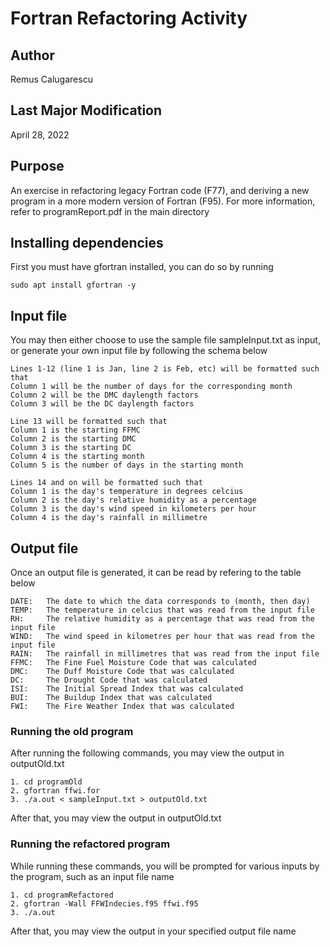# Fortran Refactoring Activity

## Author
Remus Calugarescu

## Last Major Modification
April 28, 2022

## Purpose
An exercise in refactoring legacy Fortran code (F77), and deriving a new program in a more modern version of Fortran (F95). For more information, refer to programReport.pdf in the main directory

## Installing dependencies
First you must have gfortran installed, you can do so by running
~~~~
sudo apt install gfortran -y
~~~~

## Input file
You may then either choose to use the sample file sampleInput.txt as input, or generate your own input file by following the schema below
~~~~
Lines 1-12 (line 1 is Jan, line 2 is Feb, etc) will be formatted such that
Column 1 will be the number of days for the corresponding month
Column 2 will be the DMC daylength factors
Column 3 will be the DC daylength factors

Line 13 will be formatted such that
Column 1 is the starting FFMC
Column 2 is the starting DMC
Column 3 is the starting DC
Column 4 is the starting month
Column 5 is the number of days in the starting month

Lines 14 and on will be formatted such that
Column 1 is the day's temperature in degrees celcius
Column 2 is the day's relative humidity as a percentage
Column 3 is the day's wind speed in kilometers per hour
Column 4 is the day's rainfall in millimetre
~~~~

## Output file
Once an output file is generated, it can be read by refering to the table below
~~~~
DATE:   The date to which the data corresponds to (month, then day)
TEMP:   The temperature in celcius that was read from the input file
RH:     The relative humidity as a percentage that was read from the input file
WIND:   The wind speed in kilometres per hour that was read from the input file
RAIN:   The rainfall in millimetres that was read from the input file
FFMC:   The Fine Fuel Moisture Code that was calculated
DMC:    The Duff Moisture Code that was calculated
DC:     The Drought Code that was calculated
ISI:    The Initial Spread Index that was calculated
BUI:    The Buildup Index that was calculated
FWI:    The Fire Weather Index that was calculated
~~~~

### Running the old program
After running the following commands, you may view the output in outputOld.txt
~~~~
1. cd programOld
2. gfortran ffwi.for
3. ./a.out < sampleInput.txt > outputOld.txt
~~~~
After that, you may view the output in outputOld.txt

### Running the refactored program
While running these commands, you will be prompted for various inputs by the program, such as an input file name
~~~~
1. cd programRefactored
2. gfortran -Wall FFWIndecies.f95 ffwi.f95
3. ./a.out
~~~~
After that, you may view the output in your specified output file name